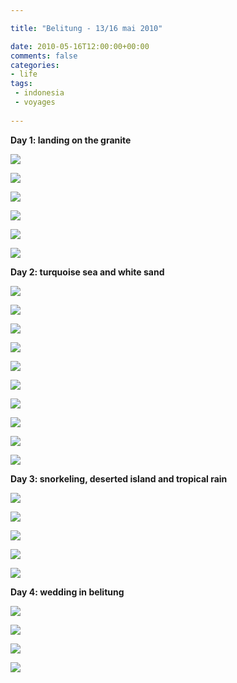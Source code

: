 ```yaml
---

title: "Belitung - 13/16 mai 2010"

date: 2010-05-16T12:00:00+00:00
comments: false
categories: 
- life
tags:
 - indonesia
 - voyages
 
---
```


**Day 1: landing on the granite**

![](20100513-017.jpg)

![](20100513-027.jpg)

![](20100515-191.jpg)

![](20100515-199.jpg)

![](20100515-205.jpg)

![](20100516-215.jpg)

**Day 2: turquoise sea and white sand**

![](20100514-033.jpg)

![](20100514-047.jpg)

![](20100514-057.jpg)

![](20100514-060.jpg)

![](20100514-062.jpg)

![](20100514-089.jpg)

![](20100514-100.jpg)

![](20100514-107.jpg)

![](20100514-119.jpg)

![](20100514-127.jpg)

**Day 3: snorkeling, deserted island and tropical rain**

![](20100515-137.jpg)

![](20100515-150.jpg)

![](20100515-156.jpg)

![](20100515-161.jpg)

![](20100515-173.jpg)

**Day 4: wedding in belitung**

![](20100516-223.jpg)

![](20100516-226.jpg)

![](20100516-229.jpg)

![](20100516-238.jpg)